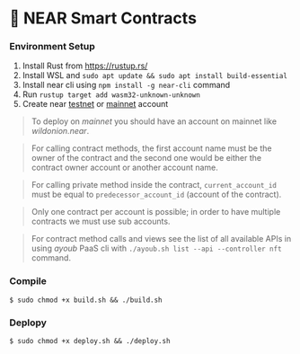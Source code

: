 
# 📑 NEAR Smart Contracts

### Environment Setup
1. Install Rust from https://rustup.rs/
2. Install WSL and ```sudo apt update && sudo apt install build-essential```
3. Install near cli using ```npm install -g near-cli``` command
4. Run ```rustup target add wasm32-unknown-unknown```
5. Create near [testnet](https://wallet.testnet.near.org/) or [mainnet](https://wallet.near.org/) account

> To deploy on _mainnet_ you should have an account on mainnet like _wildonion.near_.

> For calling contract methods, the first account name must be the owner of the contract and the second one would be either the contract owner account or another account name. 

> For calling private method inside the contract, `current_account_id` must be equal to `predecessor_account_id` (account of the contract).

> Only one contract per account is possible; in order to have multiple contracts we must use sub accounts.

> For contract method calls and views see the list of all available APIs in using _ayoub_ PaaS cli with `./ayoub.sh list --api --controller nft` command.

### Compile
```
$ sudo chmod +x build.sh && ./build.sh 
```

### Deplopy
```
$ sudo chmod +x deploy.sh && ./deploy.sh
```
